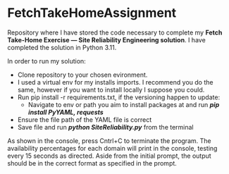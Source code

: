 # FetchTakeHomeAssignment
Repository where I have stored the code necessary to complete my **Fetch Take-Home Exercise — Site Reliability Engineering solution**. I have completed the solution in Python 3.11.

In order to run my solution:
- Clone repository to your chosen evironment.
- I used a virtual env for my installs imports. I recommend you do the same, however if you want to install locally I suppose you could.
- Run pip install -r requirements.txt, if the versioning happen to update:
  - Navigate to env or path you aim to install packages at and run _**pip install PyYAML, requests**_
- Ensure the file path of the YAML file is correct
- Save file and run _**python SiteReliability.py**_ from the terminal

As shown in the console, press Cntrl+C to terminate the program. 
The availability percentages for each domain will print in the console, testing every 15 seconds as directed.
Aside from the initial prompt, the output should be in the correct format as specified in the prompt.
